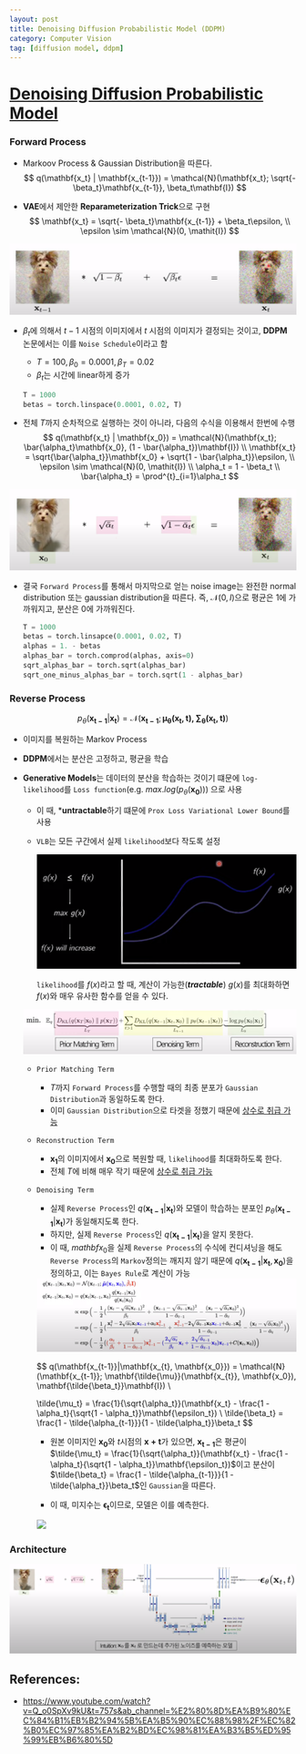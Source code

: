 ```yaml
---
layout: post
title: Denoising Diffusion Probabilistic Model (DDPM)
category: Computer Vision
tag: [diffusion model, ddpm]
---
```


# [Denoising Diffusion Probabilistic Model](https://arxiv.org/pdf/2006.11239.pdf)

### Forward Process

- Markoov Process & Gaussian Distribution을 따른다.
$$
q(\mathbf{x_t} | \mathbf{x_{t-1}}) = \mathcal{N}(\mathbf{x_t}; \sqrt{- \beta_t}\mathbf{x_{t-1}}, \beta_t\mathbf{I})
$$

- **VAE**에서 제안한 **Reparameterization Trick**으로 구현
$$
\mathbf{x_t} = \sqrt{- \beta_t}\mathbf{x_{t-1}} + \beta_t\epsilon, \\ \epsilon \sim \mathcal{N}(0, \mathit{I})
$$

<img src='/assets/computer_vision/diffusion_model/papers/ddpm/reparameterization.png'>

- $\beta_t$에 의해서 $t-1$ 시점의 이미지에서 $t$ 시점의 이미지가 결정되는 것이고, **DDPM** 논문에서는 이를 `Noise Schedule`이라고 함
    - $T = 100, \beta_0 = 0.0001, \beta_T = 0.02$
    - $\beta_t$는 시간에 linear하게 증가

    ```python
    T = 1000
    betas = torch.linspace(0.0001, 0.02, T)
    ```

- 전체 $T$까지 순차적으로 실행하는 것이 아니라, 다음의 수식을 이용해서 한번에 수행
$$
q(\mathbf{x_t} | \mathbf{x_0}) = \mathcal{N}(\mathbf{x_t}; \bar{\alpha_t}\mathbf{x_0}, (1 - \bar{\alpha_t})\mathbf{I}) \\
\mathbf{x_t} = \sqrt{\bar{\alpha_t}}\mathbf{x_0} + \sqrt{1 - \bar{\alpha_t}}\epsilon, \\ \epsilon \sim \mathcal{N}(0, \mathit{I}) \\
\alpha_t = 1 - \beta_t \\
\bar{\alpha_t} = \prod^{t}_{i=1}\alpha_t
$$

<img src='/assets/computer_vision/diffusion_model/papers/ddpm/noise_schedule.png'>

- 결국 `Forward Process`를 통해서 마지막으로 얻는 noise image는 완전한 normal distribution 또는 gaussian distribution을 따른다. 즉, $\mathcal{N}(0, \mathit{I})$으로 평균은 1에 가까워지고, 분산은 0에 가까워진다.

    ```python
    T = 1000
    betas = torch.linsapce(0.0001, 0.02, T)
    alphas = 1. - betas 
    alphas_bar = torch.comprod(alphas, axis=0)
    sqrt_alphas_bar = torch.sqrt(alphas_bar)
    sqrt_one_minus_alphas_bar = torch.sqrt(1 - alphas_bar)
    ```

### Reverse Process

$$
p_\theta(\mathbf{x_{t-1}}|\mathbf{x_{t}}) = \mathcal{N}(\mathbf{x_{t-1}}; \mathbf{\mu_\theta(\mathbf{x_{t}}, t), \sum_\theta(\mathbf{x_{t}}, t)})
$$

- 이미지를 복원하는 Markov Process

- **DDPM**에서는 분산은 고정하고, 평균을 학습

- **Generative Models**는 데이터의 분산을 학습하는 것이기 떄문에 `log-likelihood`를 `Loss function`(e.g. $max.log(p_\theta(\mathbf{x_0}))$) 으로 사용
    - 이 때, ***untractable**하기 떄문에 `Prox Loss Variational Lower Bound`를 사용
    - `VLB`는 모든 구간에서 실제 `likelihood`보다 작도록 설정

        <img src='/assets/computer_vision/diffusion_model/papers/ddpm/vlb.png'>

        `likelihood`를 $f(x)$라고 할 때, 계산이 가능한(***tractable***) $g(x)$를 최대화하면 $f(x)$와 매우 유사한 함수를 얻을 수 있다. 

    <img src='/assets/computer_vision/diffusion_model/papers/ddpm/loss.png'>

    - `Prior Matching Term`
        - $T$까지 `Forward Process`를 수행할 때의 최종 분포가 `Gaussian Distribution`과 동일하도록 한다. 
        - 이미 `Gaussian Distribution`으로 타겟을 정했기 때문에 <U>상수로 취급 가능</U>

    - `Reconstruction Term`
        - $\mathbf{x_1}$의 이미지에서 $\mathbf{x_0}$으로 복원할 때, `likelihood`를 최대화하도록 한다.
        - 전체 $T$에 비해 매우 작기 때문에 <U>상수로 취급 가능</U>

    - `Denoising Term`
        - 실제 `Reverse Process`인 $q(\mathbf{x_{t-1}}|\mathbf{x_{t}})$와 모델이 학습하는 분포인 $p_\theta(\mathbf{x_{t-1}}|\mathbf{x_{t}})$가 동일해지도록 한다.
        - 하지만, 실제 `Reverse Process`인 $q(\mathbf{x_{t-1}}|\mathbf{x_{t}})$을 알지 못한다. 
        - 이 때, $mathbf{x_0}$을 실제 `Reverse Process`의 수식에 컨디셔닝을 해도 `Reverse Process`의 `Markov`정의는 깨지지 않기 때문에 $q(\mathbf{x_{t-1}}|\mathbf{x_{t}}, \mathbf{x_0})$을 정의하고, 이는 `Bayes Rule`로 계산이 가능


        <img src='/assets/computer_vision/diffusion_model/papers/ddpm/denoising_term.png'>


        $$
        q(\mathbf{x_{t-1}}|\mathbf{x_{t}, \mathbf{x_0}}) = \mathcal{N}(\mathbf{x_{t-1}}; \mathbf{\tilde{\mu}}(\mathbf{x_{t}}, \mathbf{x_0}), \mathbf{\tilde{\beta_t}}\mathbf{I}) \\

        \tilde{\mu_t} = \frac{1}{\sqrt{\alpha_t}}(\mathbf{x_t} - \frac{1 - \alpha_t}{\sqrt{1 - \alpha_t}}\mathbf{\epsilon_t}) \\
        \tilde{\beta_t} = \frac{1 - \tilde{\alpha_{t-1}}}{1 - \tilde{\alpha_t}}\beta_t
        $$


        - 원본 이미지인 $\mathbf{x_0}$와 $t$시점의 $\mathbf{x+t}$가 있으면, $\mathbf{x_{t-1}}$은 평균이 $\tilde{\mu_t} = \frac{1}{\sqrt{\alpha_t}}(\mathbf{x_t} - \frac{1 - \alpha_t}{\sqrt{1 - \alpha_t}}\mathbf{\epsilon_t})$이고 분산이 $\tilde{\beta_t} = \frac{1 - \tilde{\alpha_{t-1}}}{1 - \tilde{\alpha_t}}\beta_t$인 `Gaussian`을 따른다. 

        - 이 때, 미지수는 $\mathbf{\epsilon_t}$이므로, 모델은 이를 예측한다. 


        <img src='/assets/computer_vision/diffusion_model/papers/ddpm/denoising_term_epsilon.png'>

### Architecture
<img src='/assets/computer_vision/diffusion_model/papers/ddpm/arch.png'>


## References:
- https://www.youtube.com/watch?v=Q_o0SpXv9kU&t=757s&ab_channel=%E2%80%8D%EA%B9%80%EC%84%B1%EB%B2%94%5B%EA%B5%90%EC%88%98%2F%EC%82%B0%EC%97%85%EA%B2%BD%EC%98%81%EA%B3%B5%ED%95%99%EB%B6%80%5D